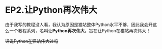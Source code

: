 # EP2.让Python再次伟大

由于我写的教程没人看，我认为原因是猫站整体Python水平不够，因此我会开这么一个教程系列，名叫让**Python再次伟大**，旨在让Python在猫站再次伟大！

~~话说Python在猫站伟大过吗~~

